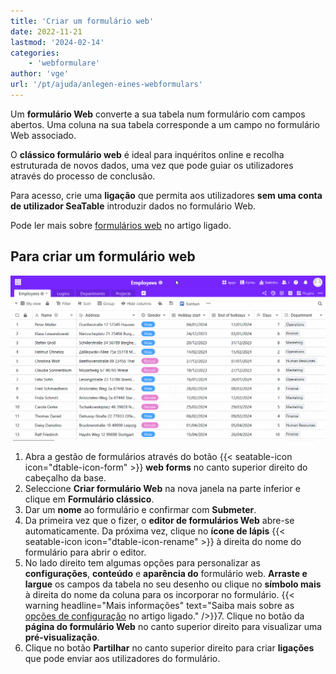 ```yaml
---
title: 'Criar um formulário web'
date: 2022-11-21
lastmod: '2024-02-14'
categories:
    - 'webformulare'
author: 'vge'
url: '/pt/ajuda/anlegen-eines-webformulars'
---
```


Um **formulário Web** converte a sua tabela num formulário com campos abertos. Uma coluna na sua tabela corresponde a um campo no formulário Web associado.

O **clássico formulário web** é ideal para inquéritos online e recolha estruturada de novos dados, uma vez que pode guiar os utilizadores através do processo de conclusão.

Para acesso, crie uma **ligação** que permita aos utilizadores **sem uma conta de utilizador SeaTable** introduzir dados no formulário Web.

Pode ler mais sobre [formulários web](https://seatable.io/pt/docs/webformulare/webformulare/) no artigo ligado.

## Para criar um formulário web

![Criar um novo formulário Web](images/Create-a-web-form.gif)

1. Abra a gestão de formulários através do botão {{< seatable-icon icon="dtable-icon-form" >}} **web forms** no canto superior direito do cabeçalho da base.
2. Seleccione **Criar formulário Web** na nova janela na parte inferior e clique em **Formulário clássico**.
3. Dar um **nome** ao formulário e confirmar com **Submeter**.
4. Da primeira vez que o fizer, o **editor de formulários Web** abre-se automaticamente. Da próxima vez, clique no **ícone de lápis** {{< seatable-icon icon="dtable-icon-rename" >}} à direita do nome do formulário para abrir o editor.
5. No lado direito tem algumas opções para personalizar as **configurações**, **conteúdo** e **aparência do** formulário web. **Arraste e largue** os campos da tabela no seu desenho ou clique no **símbolo mais** à direita do nome da coluna para os incorporar no formulário.
   {{< warning  headline="Mais informações"  text="Saiba mais sobre as [opções de configuração](https://seatable.io/pt/docs/webformulare/konfigurationsmoeglichkeiten-und-optische-anpassungen-eines-webformulars/) no artigo ligado." />}}7. Clique no botão da **página do formulário Web** no canto superior direito para visualizar uma **pré-visualização**.
6. Clique no botão **Partilhar** no canto superior direito para criar **ligações** que pode enviar aos utilizadores do formulário.
